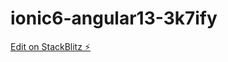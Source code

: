 # ionic6-angular13-3k7ify

[Edit on StackBlitz ⚡️](https://stackblitz.com/edit/ionic6-angular13-3k7ify)